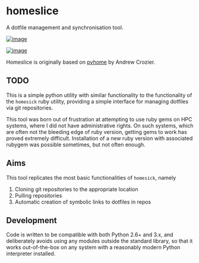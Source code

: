# homeslice

A dotfile management and synchronisation tool.

[![image](http://img.shields.io/pypi/v/homeslice.svg)](https://pypi.python.org/pypi/homeslice)

[![image](http://img.shields.io/badge/license-MIT-green.svg)](https://github.com/acroz/homeslice/blob/master/LICENSE)

Homeslice is originally based on [pyhome](https://github.com/acroz/homeslice) by Andrew Crozier.

## TODO 

This is a simple python utility with similar functionality to the
functionality of the `homesick` ruby utility, providing a simple
interface for managing dotfiles via git repositories.

This tool was born out of frustration at attempting to use ruby gems on
HPC systems, where I did not have administrative rights. On such
systems, which are often not the bleeding edge of ruby version, getting
gems to work has proved extremely difficult. Installation of a new ruby
version with associated rubygem was possible sometimes, but not often
enough.

Aims
----

This tool replicates the most basic functionalities of `homesick`,
namely

1.  Cloning git repositories to the appropriate location
2.  Pulling repositories
3.  Automatic creation of symbolic links to dotfiles in repos

Development
-----------

Code is written to be compatible with both Python 2.6+ and 3.x, and
deliberately avoids using any modules outside the standard library, so
that it works out-of-the-box on any system with a reasonably modern
Python interpreter installed.

